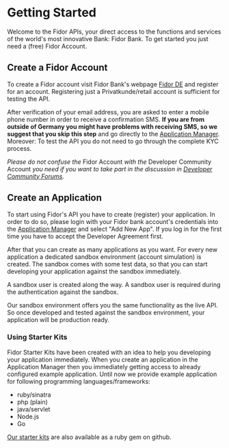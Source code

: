 # Getting Started
Welcome to the Fidor APIs, your direct access to the functions and services of the world's most innovative Bank: Fidor Bank.
To get started you just need a (free) Fidor Account.

## Create a Fidor Account
To create a Fidor account visit Fidor Bank's webpage [Fidor DE](https://www.fidor.de/registrierung) and register for an account. Registering just a Privatkunde/retail account is sufficient for testing the API.

After verification of your email address, you are asked to enter a mobile phone number in order to receive a confirmation SMS. **If you are from outside of Germany you might have problems with receiving SMS, so we suggest that you skip this step** and go directly to the [Application Manager](https://apm.fidor.de/developer/apps). Moreover: To test the API you do not need to go through the complete KYC process.

*Please do not confuse the* Fidor Account *with the* Developer Community Account *you need if you want to take part in the discussion in [Developer Community Forums](https://developer.fidor.de/community/).*

## Create an Application

To start using Fidor's API you have to create (register) your application. In order to do so, please login with your Fidor bank account's credentials into the [Application Manager](https://apm.fidor.de/) and select "Add New App". If you log in for the first time you have to accept the Developer Agreement first.

After that you can create as many applications as you want. For every new application a dedicated sandbox environment (account simulation) is created. The sandbox comes with some test data, so that you can start developing your application against the sandbox immediately.

A sandbox user is created along the way. A sandbox user is required during the authentication against the sandbox. 

Our sandbox environment offers you the same functionality as the live API. So once developed and tested against the sandbox environment, your application will be production ready.

### Using Starter Kits
Fidor Starter Kits have been created with an idea to help you developing your application immediately. When you create an application in the Application Manager then you immediately getting access to already configured example application. Until now we provide example application for following programming languages/frameworks:

- ruby/sinatra
- php (plain)
- java/servlet
- Node.js
- Go

[Our starter kits](https://github.com/fidor/fidor_starter_kits) are also available as a ruby gem on github.